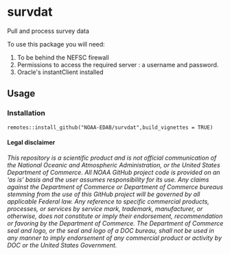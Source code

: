 # survdat

Pull and process survey data

To use this package you will need:

1. To be behind the NEFSC firewall
2. Permissions to access the required server : a username and password.
3. Oracle's instantClient installed

## Usage

### Installation

`remotes::install_github("NOAA-EDAB/survdat",build_vignettes = TRUE)`



#### Legal disclaimer

*This repository is a scientific product and is not official
communication of the National Oceanic and Atmospheric Administration, or
the United States Department of Commerce. All NOAA GitHub project code
is provided on an ‘as is’ basis and the user assumes responsibility for
its use. Any claims against the Department of Commerce or Department of
Commerce bureaus stemming from the use of this GitHub project will be
governed by all applicable Federal law. Any reference to specific
commercial products, processes, or services by service mark, trademark,
manufacturer, or otherwise, does not constitute or imply their
endorsement, recommendation or favoring by the Department of Commerce.
The Department of Commerce seal and logo, or the seal and logo of a DOC
bureau, shall not be used in any manner to imply endorsement of any
commercial product or activity by DOC or the United States Government.*
